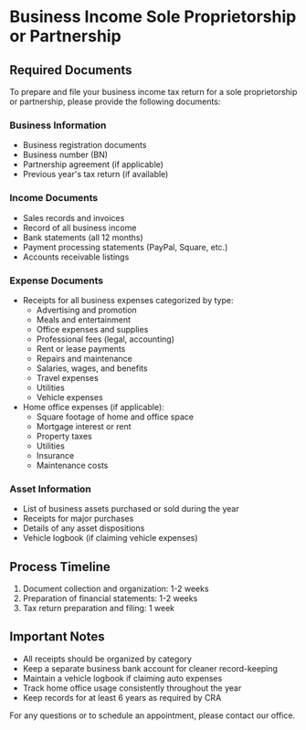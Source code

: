 # Business Income Sole Proprietorship or Partnership

## Required Documents

To prepare and file your business income tax return for a sole proprietorship or partnership, please provide the following documents:

### Business Information
- Business registration documents
- Business number (BN)
- Partnership agreement (if applicable)
- Previous year's tax return (if available)

### Income Documents
- Sales records and invoices
- Record of all business income
- Bank statements (all 12 months)
- Payment processing statements (PayPal, Square, etc.)
- Accounts receivable listings

### Expense Documents
- Receipts for all business expenses categorized by type:
  - Advertising and promotion
  - Meals and entertainment
  - Office expenses and supplies
  - Professional fees (legal, accounting)
  - Rent or lease payments
  - Repairs and maintenance
  - Salaries, wages, and benefits
  - Travel expenses
  - Utilities
  - Vehicle expenses
- Home office expenses (if applicable):
  - Square footage of home and office space
  - Mortgage interest or rent
  - Property taxes
  - Utilities
  - Insurance
  - Maintenance costs

### Asset Information
- List of business assets purchased or sold during the year
- Receipts for major purchases
- Details of any asset dispositions
- Vehicle logbook (if claiming vehicle expenses)

## Process Timeline
1. Document collection and organization: 1-2 weeks
2. Preparation of financial statements: 1-2 weeks
3. Tax return preparation and filing: 1 week

## Important Notes
- All receipts should be organized by category
- Keep a separate business bank account for cleaner record-keeping
- Maintain a vehicle logbook if claiming auto expenses
- Track home office usage consistently throughout the year
- Keep records for at least 6 years as required by CRA

For any questions or to schedule an appointment, please contact our office.